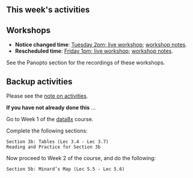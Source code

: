 ## This week's activities

## Workshops

* **Notice changed time**: [Tuesday 2pm; live
  workshop](https://bham-ac-uk.zoom.us/j/85123056513?pwd=ckdQdStocExHZks1ZG5xL0szNmVHQT09);
  [workshop notes](tuesday-4-may-workshop).
* **Rescheduled time**: [Friday 1pm; live
  workshop](https://bham-ac-uk.zoom.us/j/84113713723?pwd=WHZwY3BHMzQ2ckJ4S0RrVXYyYmdTdz09);
  [workshop notes](friday-7-may-workshop).

See the Panopto section for the recordings of these workshops.

## Backup activities

Please see the [note on activities](note-on-activities).

**If you have not already done this** ...

Go to Week 1 of the [data8x](data8x) course.

Complete the following sections:

    Section 3b: Tables (Lec 3.4 - Lec 3.7)
    Reading and Practice for Section 3b

Now proceed to Week 2 of the course, and do the following:

    Section 5b: Minard’s Map (Lec 5.5 - Lec 5.6)
